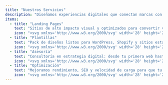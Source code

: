 ```yaml
---
title: "Nuestros Servicios"
description: "Diseñamos experiencias digitales que conectan marcas con personas."
items:
  - title: "Landing Pages"
    text: "Sitios de alto impacto visual y optimizados para convertir visitantes en clientes."
    icon: "<svg xmlns='http://www.w3.org/2000/svg' width='28' height='28' fill='none' stroke='currentColor' stroke-width='2'><path d='M3 3h18v18H3z'/></svg>"
  - title: "Plantillas"
    text: "Pack de diseños listos para WordPress, Shopify y sitios estáticos. Fáciles de usar y personalizar."
    icon: "<svg xmlns='http://www.w3.org/2000/svg' width='28' height='28' fill='none' stroke='currentColor' stroke-width='2'><circle cx='12' cy='12' r='10'/></svg>"
  - title: "Asesoría"
    text: "Consultoría en estrategia digital: desde tu primera web hasta tu tienda online completa."
    icon: "<svg xmlns='http://www.w3.org/2000/svg' width='28' height='28' fill='none' stroke='currentColor' stroke-width='2'><path d='M12 20h9'/></svg>"
  - title: "Optimización"
    text: "Mejoramos rendimiento, SEO y velocidad de carga para que tu sitio vuele."
    icon: "<svg xmlns='http://www.w3.org/2000/svg' width='28' height='28' fill='none' stroke='currentColor' stroke-width='2'><path d='M4 6h16M4 12h16M4 18h16'/></svg>"
---
```


